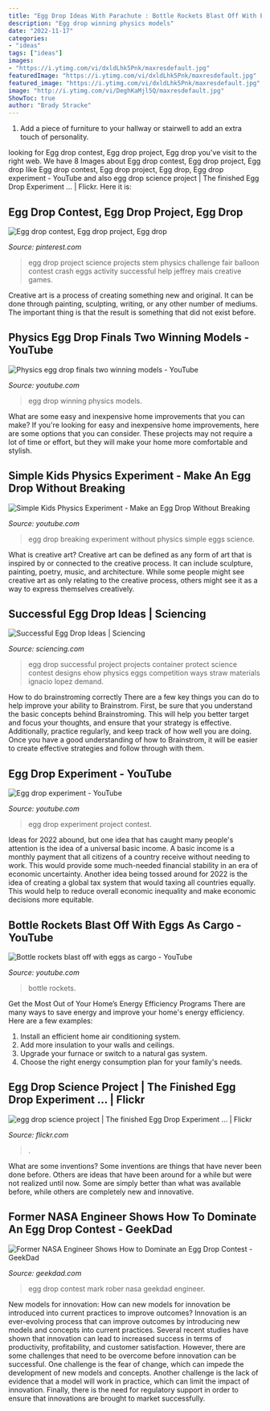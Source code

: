 ```yaml
---
title: "Egg Drop Ideas With Parachute : Bottle Rockets Blast Off With Eggs As Cargo"
description: "Egg drop winning physics models"
date: "2022-11-17"
categories:
- "ideas"
tags: ["ideas"]
images:
- "https://i.ytimg.com/vi/dxldLhk5Pnk/maxresdefault.jpg"
featuredImage: "https://i.ytimg.com/vi/dxldLhk5Pnk/maxresdefault.jpg"
featured_image: "https://i.ytimg.com/vi/dxldLhk5Pnk/maxresdefault.jpg"
image: "http://i.ytimg.com/vi/DeghKaMjl5Q/maxresdefault.jpg"
ShowToc: true
author: "Brady Stracke"
---
```



1. Add a piece of furniture to your hallway or stairwell to add an extra touch of personality.

	

		
looking for Egg drop contest, Egg drop project, Egg drop you've visit to the right web. We have 8 Images about Egg drop contest, Egg drop project, Egg drop like Egg drop contest, Egg drop project, Egg drop, Egg drop experiment - YouTube and also egg drop science project | The finished Egg Drop Experiment … | Flickr. Here it is:
		
    
## Egg Drop Contest, Egg Drop Project, Egg Drop

<img loading=lazy src="https://i.pinimg.com/736x/e5/19/c3/e519c30dfc3c8c6a0a36961e9e373a10.jpg" onerror="this.onerror=null;this.src='https://tse2.mm.bing.net/th?id=OIP.IgV3Xrf1QUVXFUBkrVQUSAHaJ7&amp;pid=15.1';" alt="Egg drop contest, Egg drop project, Egg drop">

_Source: pinterest.com_

>egg drop project science projects stem physics challenge fair balloon contest crash eggs activity successful help jeffrey mais creative games. 

	

Creative art is a process of creating something new and original. It can be done through painting, sculpting, writing, or any other number of mediums. The important thing is that the result is something that did not exist before.

    
## Physics Egg Drop Finals Two Winning Models - YouTube

<img loading=lazy src="http://i.ytimg.com/vi/A8GQM2LUL7I/hqdefault.jpg" onerror="this.onerror=null;this.src='https://tse3.mm.bing.net/th?id=OIP.uR7ENbx286Ix5868h2kedgHaFj&amp;pid=15.1';" alt="Physics egg drop finals two winning models - YouTube">

_Source: youtube.com_

>egg drop winning physics models. 

	

What are some easy and inexpensive home improvements that you can make?
If you're looking for easy and inexpensive home improvements, here are some options that you can consider. These projects may not require a lot of time or effort, but they will make your home more comfortable and stylish.

    
## Simple Kids Physics Experiment - Make An Egg Drop Without Breaking

<img loading=lazy src="https://i.ytimg.com/vi/dxldLhk5Pnk/maxresdefault.jpg" onerror="this.onerror=null;this.src='https://tse3.mm.bing.net/th?id=OIP.xPIZo-ybJlw3wNwdASRLEAHaEK&amp;pid=15.1';" alt="Simple Kids Physics Experiment - Make an Egg Drop Without Breaking">

_Source: youtube.com_

>egg drop breaking experiment without physics simple eggs science. 

	

What is creative art?
Creative art can be defined as any form of art that is inspired by or connected to the creative process. It can include sculpture, painting, poetry, music, and architecture. While some people might see creative art as only relating to the creative process, others might see it as a way to express themselves creatively.

    
## Successful Egg Drop Ideas | Sciencing

<img loading=lazy src="http://img-aws.ehowcdn.com/877x500p/s3.amazonaws.com/photography.prod.demandstudios.com/86098338-2f02-46e0-a725-6016a673ae44.jpg" onerror="this.onerror=null;this.src='https://tse2.mm.bing.net/th?id=OIP.jO1INsbEdNUjLWY9N1vs4gHaEO&amp;pid=15.1';" alt="Successful Egg Drop Ideas | Sciencing">

_Source: sciencing.com_

>egg drop successful project projects container protect science contest designs ehow physics eggs competition ways straw materials ignacio lopez demand. 

	

How to do brainstroming correctly
There are a few key things you can do to help improve your ability to Brainstrom. First, be sure that you understand the basic concepts behind Brainstroming. This will help you better target and focus your thoughts, and ensure that your strategy is effective. Additionally, practice regularly, and keep track of how well you are doing. Once you have a good understanding of how to Brainstrom, it will be easier to create effective strategies and follow through with them.

    
## Egg Drop Experiment - YouTube

<img loading=lazy src="http://i.ytimg.com/vi/_Xj8jRFYoS8/maxresdefault.jpg" onerror="this.onerror=null;this.src='https://tse3.mm.bing.net/th?id=OIP.WKl0XhcRGhzhnjFGqTEGrAHaEK&amp;pid=15.1';" alt="Egg drop experiment - YouTube">

_Source: youtube.com_

>egg drop experiment project contest. 

	

Ideas for 2022 abound, but one idea that has caught many people's attention is the idea of a universal basic income. A basic income is a monthly payment that all citizens of a country receive without needing to work. This would provide some much-needed financial stability in an era of economic uncertainty. Another idea being tossed around for 2022 is the idea of creating a global tax system that would taxing all countries equally. This would help to reduce overall economic inequality and make economic decisions more equitable.

    
## Bottle Rockets Blast Off With Eggs As Cargo - YouTube

<img loading=lazy src="http://i.ytimg.com/vi/DeghKaMjl5Q/maxresdefault.jpg" onerror="this.onerror=null;this.src='https://tse3.mm.bing.net/th?id=OIP.nn3S_PkagVrpNGfr--I1JAHaEK&amp;pid=15.1';" alt="Bottle rockets blast off with eggs as cargo - YouTube">

_Source: youtube.com_

>bottle rockets. 

	

Get the Most Out of Your Home’s Energy Efficiency Programs
There are many ways to save energy and improve your home's energy efficiency. Here are a few examples:
1. Install an efficient home air conditioning system.
2. Add more insulation to your walls and ceilings.
3. Upgrade your furnace or switch to a natural gas system.
4. Choose the right energy consumption plan for your family's needs.

    
## Egg Drop Science Project | The Finished Egg Drop Experiment … | Flickr

<img loading=lazy src="https://farm4.staticflickr.com/3042/3082392269_081a525d72_z.jpg?zz=1" onerror="this.onerror=null;this.src='https://tse3.mm.bing.net/th?id=OIP.lugvt8g9ZmsjPHTR-_BQeAHaFj&amp;pid=15.1';" alt="egg drop science project | The finished Egg Drop Experiment … | Flickr">

_Source: flickr.com_

>. 

	

What are some inventions?
Some inventions are things that have never been done before. Others are ideas that have been around for a while but were not realized until now. Some are simply better than what was available before, while others are completely new and innovative.

    
## Former NASA Engineer Shows How To Dominate An Egg Drop Contest - GeekDad

<img loading=lazy src="https://geekdad.com/wp-content/uploads/2015/06/eggdropfeatured.jpg" onerror="this.onerror=null;this.src='https://tse4.mm.bing.net/th?id=OIP.xbKfOdfThk-pmctk-NoclgHaEK&amp;pid=15.1';" alt="Former NASA Engineer Shows How to Dominate an Egg Drop Contest - GeekDad">

_Source: geekdad.com_

>egg drop contest mark rober nasa geekdad engineer. 

	

New models for innovation: How can new models for innovation be introduced into current practices to improve outcomes?
Innovation is an ever-evolving process that can improve outcomes by introducing new models and concepts into current practices. Several recent studies have shown that innovation can lead to increased success in terms of productivity, profitability, and customer satisfaction. However, there are some challenges that need to be overcome before innovation can be successful. One challenge is the fear of change, which can impede the development of new models and concepts. Another challenge is the lack of evidence that a model will work in practice, which can limit the impact of innovation. Finally, there is the need for regulatory support in order to ensure that innovations are brought to market successfully.

